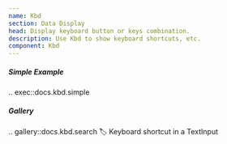 ```yaml
---
name: Kbd
section: Data Display
head: Display keyboard button or keys combination.
description: Use Kbd to show keyboard shortcuts, etc.
component: Kbd
---
```


##### Simple Example

.. exec::docs.kbd.simple

##### Gallery

.. gallery::docs.kbd.search
    :label: Keyboard shortcut in a TextInput
